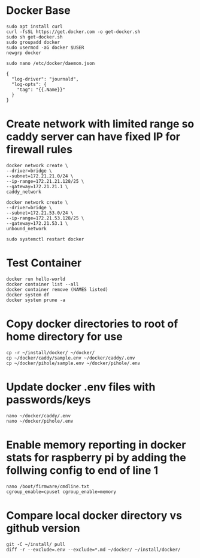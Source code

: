 # Docker Base
~~~
sudo apt install curl
curl -fsSL https://get.docker.com -o get-docker.sh
sudo sh get-docker.sh
sudo groupadd docker
sudo usermod -aG docker $USER
newgrp docker
~~~

~~~
sudo nano /etc/docker/daemon.json
~~~

~~~
{
  "log-driver": "journald",
  "log-opts": {
    "tag": "{{.Name}}"
  }
}
~~~

# Create network with limited range so caddy server can have fixed IP for firewall rules
~~~
docker network create \
--driver=bridge \
--subnet=172.21.21.0/24 \
--ip-range=172.21.21.128/25 \
--gateway=172.21.21.1 \
caddy_network
~~~

~~~
docker network create \
--driver=bridge \
--subnet=172.21.53.0/24 \
--ip-range=172.21.53.128/25 \
--gateway=172.21.53.1 \
unbound_network
~~~

~~~
sudo systemctl restart docker
~~~

# Test Container
~~~
docker run hello-world
docker container list --all
docker container remove (NAMES listed)
docker system df
docker system prune -a
~~~

# Copy docker directories to root of home directory for use
~~~
cp -r ~/install/docker/ ~/docker/
cp ~/docker/caddy/sample.env ~/docker/caddy/.env
cp ~/docker/pihole/sample.env ~/docker/pihole/.env
~~~

# Update docker .env files with passwords/keys
~~~
nano ~/docker/caddy/.env
nano ~/docker/pihole/.env
~~~

# Enable memory reporting in docker stats for raspberry pi by adding the follwing config to end of line 1
~~~
nano /boot/firmware/cmdline.txt
cgroup_enable=cpuset cgroup_enable=memory
~~~

# Compare local docker directory vs github version
~~~
git -C ~/install/ pull
diff -r --exclude=.env --exclude=*.md ~/docker/ ~/install/docker/
 ~~~
